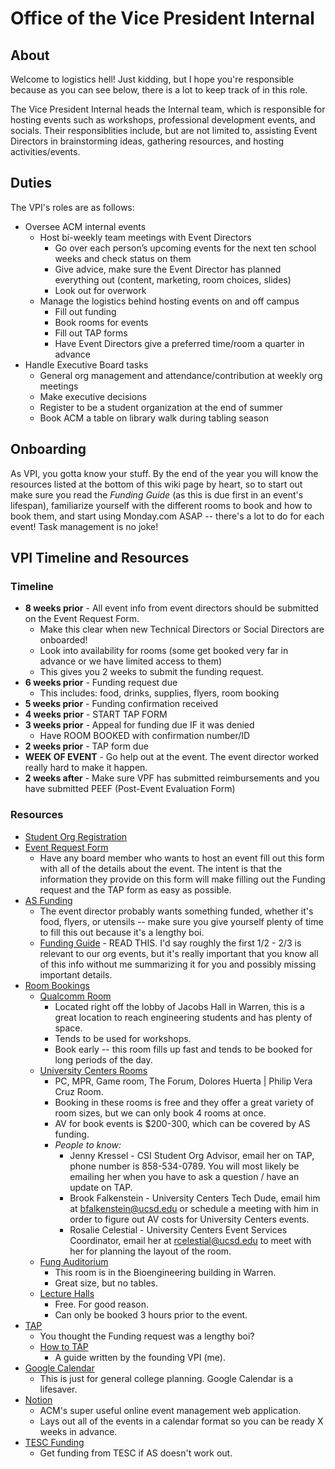 # Office of the Vice President Internal

## About

Welcome to logistics hell! Just kidding, but I hope you're responsible because as you can see below, there is a lot to keep track of in this role.

The Vice President Internal heads the Internal team, which is responsible for hosting events such as workshops, professional development events, and socials. Their responsiblities include, but are not limited to, assisting Event Directors in brainstorming ideas, gathering resources, and hosting activities/events.

## Duties

The VPI's roles are as follows:

* Oversee ACM internal events
  * Host bi-weekly team meetings with Event Directors
    * Go over each person’s upcoming events for the next ten school weeks and check status on them
    * Give advice, make sure the Event Director has planned everything out \(content, marketing, room choices, slides\)
    * Look out for overwork
  * Manage the logistics behind hosting events on and off campus
    * Fill out funding
    * Book rooms for events
    * Fill out TAP forms
    * Have Event Directors give a preferred time/room a quarter in advance
* Handle Executive Board tasks
  * General org management and attendance/contribution at weekly org meetings
  * Make executive decisions
  * Register to be a student organization at the end of summer
  * Book ACM a table on library walk during tabling season

## Onboarding

As VPI, you gotta know your stuff. By the end of the year you will know the resources listed at the bottom of this wiki page by heart, so to start out make sure you read the _Funding Guide_ \(as this is due first in an event's lifespan\), familiarize yourself with the different rooms to book and how to book them, and start using Monday.com ASAP -- there's a lot to do for each event! Task management is no joke!

## VPI Timeline and Resources

### Timeline

* **8 weeks prior** - All event info from event directors should be submitted on the Event Request Form.
  * Make this clear when new Technical Directors or Social Directors are onboarded!
  * Look into availability for rooms \(some get booked very far in advance or we have limited access to them\)
  * This gives you 2 weeks to submit the funding request.
* **6 weeks prior** - Funding request due
  * This includes: food, drinks, supplies, flyers, room booking
* **5 weeks prior** - Funding confirmation received
* **4 weeks prior** - START TAP FORM
* **3 weeks prior** - Appeal for funding due IF it was denied
  * Have ROOM BOOKED with confirmation number/ID
* **2 weeks prior** - TAP form due
* **WEEK OF EVENT** - Go help out at the event. The event director worked really hard to make it happen.
* **2 weeks after** - Make sure VPF has submitted reimbursements and you have submitted PEEF \(Post-Event Evaluation Form\)

### Resources

* [Student Org Registration](https://studentorgregistration.ucsd.edu/)
* [Event Request Form](https://forms.monday.com/forms/d34defbd43143905715dc14caa5cdcb3)
  * Have any board member who wants to host an event fill out this form with all of the details about the event. The intent is that the information they provide on this form will make filling out the Funding request and the TAP form as easy as possible.
* [AS Funding](https://finance.ucsd.edu/)
  * The event director probably wants something funded, whether it's food, flyers, or utensils -- make sure you give yourself plenty of time to fill this out because it's a lengthy boi.
  * [Funding Guide](https://finance.ucsd.edu/home/fundingguide) - READ THIS. I'd say roughly the first 1/2 - 2/3 is relevant to our org events, but it's really important that you know all of this info without me summarizing it for you and possibly missing important details.
* [Room Bookings](https://docs.google.com/spreadsheets/d/1MEDvrSyJN-fZWl-iEyXfNpcVDG5kTS2Wx3O5-DO8fLA/edit#gid=0)
  * [Qualcomm Room](https://soeadm.ucsd.edu/QRoom/Reservation/)
    * Located right off the lobby of Jacobs Hall in Warren, this is a great location to reach engineering students and has plenty of space.
    * Tends to be used for workshops.
    * Book early -- this room fills up fast and tends to be booked for long periods of the day.
  * [University Centers Rooms](http://reservations.ucsd.edu/)
    * PC, MPR, Game room, The Forum, Dolores Huerta \| Philip Vera Cruz Room.
    * Booking in these rooms is free and they offer a great variety of room sizes, but we can only book 4 rooms at once.
    * AV for book events is $200-300, which can be covered by AS funding.
    * _People to know:_
      * Jenny Kressel - CSI Student Org Advisor, email her on TAP, phone number is 858-534-0789. You will most likely be emailing her when you have to ask a question / have an update on TAP.
      * Brook Falkenstein - University Centers Tech Dude, email him at [bfalkenstein@ucsd.edu](about.md) or schedule a meeting with him in order to figure out AV costs for University Centers events.
      * Rosalie Celestial - University Centers Event Services Coordinator, email her at [rcelestial@ucsd.edu](about.md) to meet with her for planning the layout of the room.
  * [Fung Auditorium](https://docs.google.com/forms/d/e/1FAIpQLSck40g1qVgYAe1RY8OcgZI7wz7za85Bx9wx4FGTB0E0epdkag/viewform?formkey=dGpCdnNnaXBtWUxNd21tYzVRN0NaTUE6MQ#gid=0)
    * This room is in the Bioengineering building in Warren.
    * Great size, but no tables.
  * [Lecture Halls](https://sa-web.ucsd.edu/forms/reg/classroomspace/classroomSpaceRequestForm.aspx)
    * Free. For good reason.
    * Can only be booked 3 hours prior to the event.
* [TAP](http://tap.ucsd.edu/portal/)
  * You thought the Funding request was a lengthy boi?
  * [How to TAP](https://docs.google.com/document/d/1a_hzp-xP4j2hA3mzfBrowCtDnMVXdE94b334ky_Ete4/edit?usp=sharing)
    * A guide written by the founding VPI \(me\).
* [Google Calendar](https://calendar.google.com)
  * This is just for general college planning. Google Calendar is a lifesaver.
* [Notion](https://www.notion.so/acmucsd/)
  * ACM's super useful online event management web application.
  * Lays out all of the events in a calendar format so you can be ready X weeks in advance.
* [TESC Funding](https://tesc.ucsd.edu/orgs/finance)
  * Get funding from TESC if AS doesn't work out.

